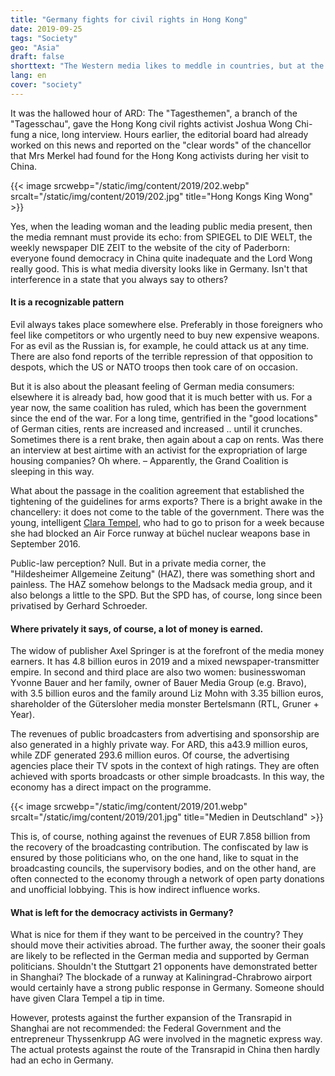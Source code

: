```yaml
---
title: "Germany fights for civil rights in Hong Kong"
date: 2019-09-25
tags: "Society"
geo: "Asia"
draft: false
shorttext: "The Western media likes to meddle in countries, but at the door they are ignored at best."
lang: en
cover: "society"
---
```


It was the hallowed hour of ARD: The "Tagesthemen", a branch of the "Tagesschau", gave the Hong Kong civil rights activist Joshua Wong Chi-fung a nice, long interview. Hours earlier, the editorial board had already worked on this news and reported on the "clear words" of the chancellor that Mrs Merkel had found for the Hong Kong activists during her visit to China.

{{< image srcwebp="/static/img/content/2019/202.webp" srcalt="/static/img/content/2019/202.jpg" title="Hong Kongs King Wong" >}}

Yes, when the leading woman and the leading public media present, then the media remnant must provide its echo: from SPIEGEL to DIE WELT, the weekly newspaper DIE ZEIT to the website of the city of Paderborn: everyone found democracy in China quite inadequate and the Lord Wong really good. This is what media diversity looks like in Germany. Isn't that interference in a state that you always say to others? 

#### It is a recognizable pattern

Evil always takes place somewhere else. Preferably in those foreigners who feel like competitors or who urgently need to buy new expensive weapons. For as evil as the Russian is, for example, he could attack us at any time. There are also fond reports of the terrible repression of that opposition to despots, which the US or NATO troops then took care of on occasion.

But it is also about the pleasant feeling of German media consumers: elsewhere it is already bad, how good that it is much better with us. For a year now, the same coalition has ruled, which has been the government since the end of the war. For a long time, gentrified in the "good locations" of German cities, rents are increased and increased .. until it crunches. Sometimes there is a rent brake, then again about a cap on rents. Was there an interview at best airtime with an activist for the expropriation of large housing companies? Oh where. – Apparently, the Grand Coalition is sleeping in this way.

What about the passage in the coalition agreement that established the tightening of the guidelines for arms exports? There is a bright awake in the chancellery: it does not come to the table of the government. There was the young, intelligent [Clara Tempel](https://www.stripes.com/news/at-germany-s-last-nuclear-base-fears-of-a-new-arms-race-as-us-russia-treaty-collapses-1.571230 "At Germany's last nuclear base, fears of a new arms race as US-Russia treaty collapses"), who had to go to prison for a week because she had blocked an Air Force runway at büchel nuclear weapons base in September 2016.

Public-law perception? Null. But in a private media corner, the "Hildesheimer Allgemeine Zeitung" (HAZ), there was something short and painless. The HAZ somehow belongs to the Madsack media group, and it also belongs a little to the SPD. But the SPD has, of course, long since been privatised by Gerhard Schroeder.

#### Where privately it says, of course, a lot of money is earned.

The widow of publisher Axel Springer is at the forefront of the media money earners. It has 4.8 billion euros in 2019 and a mixed newspaper-transmitter empire. In second and third place are also two women: businesswoman Yvonne Bauer and her family, owner of Bauer Media Group (e.g. Bravo), with 3.5 billion euros and the family around Liz Mohn with 3.35 billion euros, shareholder of the Gütersloher media monster Bertelsmann (RTL, Gruner + Year).

The revenues of public broadcasters from advertising and sponsorship are also generated in a highly private way. For ARD, this a43.9 million euros, while ZDF generated 293.6 million euros. Of course, the advertising agencies place their TV spots in the context of high ratings. They are often achieved with sports broadcasts or other simple broadcasts. In this way, the economy has a direct impact on the programme.

{{< image srcwebp="/static/img/content/2019/201.webp" srcalt="/static/img/content/2019/201.jpg" title="Medien in Deutschland" >}}

This is, of course, nothing against the revenues of EUR 7.858 billion from the recovery of the broadcasting contribution. The confiscated by law is ensured by those politicians who, on the one hand, like to squat in the broadcasting councils, the supervisory bodies, and on the other hand, are often connected to the economy through a network of open party donations and unofficial lobbying. This is how indirect influence works.

#### What is left for the democracy activists in Germany?

What is nice for them if they want to be perceived in the country? They should move their activities abroad. The further away, the sooner their goals are likely to be reflected in the German media and supported by German politicians. Shouldn't the Stuttgart 21 opponents have demonstrated better in Shanghai? The blockade of a runway at Kaliningrad-Chrabrowo airport would certainly have a strong public response in Germany. Someone should have given Clara Tempel a tip in time.

However, protests against the further expansion of the Transrapid in Shanghai are not recommended: the Federal Government and the entrepreneur Thyssenkrupp AG were involved in the magnetic express way. The actual protests against the route of the Transrapid in China then hardly had an echo in Germany.
